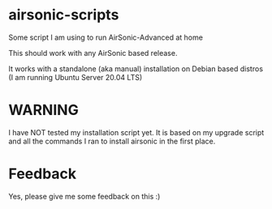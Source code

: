 # airsonic-scripts

Some script I am using to run AirSonic-Advanced at home

This should work with any AirSonic based release. 

It works with a standalone (aka manual) installation on Debian based distros (I am running Ubuntu Server 20.04 LTS)

# WARNING

I have NOT tested my installation script yet. It is based on my upgrade script and all the commands I ran to install airsonic in the first place.

# Feedback
Yes, please give me some feedback on this :)